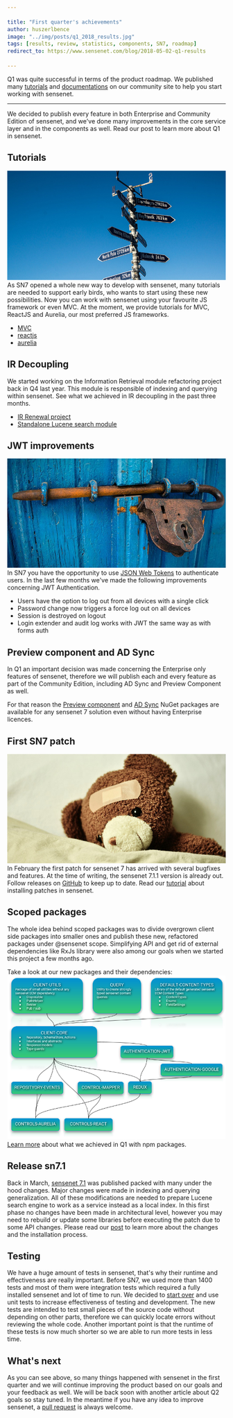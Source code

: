 ```yaml
---

title: "First quarter's achievements"
author: huszerlbence
image: "../img/posts/q1_2018_results.jpg"
tags: [results, review, statistics, components, SN7, roadmap]
redirect_to: https://www.sensenet.com/blog/2018-05-02-q1-results

---
```


Q1 was quite successful in terms of the product roadmap. We published many [tutorials](/tutorials/) and [documentations](/docs/) on our community site to help you start working with sensenet.

---
We decided to publish every feature in both Enterprise and Community Edition of sensenet, and we've done many improvements in the core service layer and in the components as well. Read our post to learn more about Q1 in sensenet.

## Tutorials
![tutorials](/img/posts/signpost.jpg "tutorials")
As SN7 opened a whole new way to develop with sensenet, many tutorials are needed to support early birds, who wants to start using these new possibilities.
Now you can work with sensenet using your favourite JS framework or even MVC. At the moment, we provide tutorials for MVC, ReactJS and Aurelia, our most preferred JS frameworks.

- [MVC](/docs/tutorials/starting-out-with-mvc/)
- [reactjs](/docs/tutorials/starting-out-with-reactjs/)
- [aurelia](/docs/tutorials/starting-out-with-aurelia/)


## IR Decoupling
We started working on the Information Retrieval module refactoring project back in Q4 last year. This module is responsible of indexing and querying within sensenet.
See what we achieved in IR decoupling in the past three months.

- [IR Renewal project](https://github.com/SenseNet/sensenet/issues/125)
- [Standalone Lucene search module](https://github.com/SenseNet/sn-search-lucene29)

## JWT improvements
![jwt improvements](/img/posts/lock_jwt.jpg "jwt improvements")
In SN7 you have the opportunity to use [JSON Web Tokens](/docs/tutorials/how-to-use-jwt-in-sn-client-js/) to authenticate users. In the last few months we've made the following improvements concerning JWT Authentication.
- Users have the option to log out from all devices with a single click
- Password change now triggers a force log out on all devices
- Session is destroyed on logout
- Login extender and audit log works with JWT the same way as with forms auth

## Preview component and AD Sync

In Q1 an important decision was made concerning the Enterprise only features of sensenet, therefore we will publish each and every feature as part of the Community Edition, including AD Sync and Preview Component as well.

For that reason the [Preview component](https://www.nuget.org/packages/SenseNet.Preview/) and [AD Sync](https://www.nuget.org/packages/SenseNet.SyncAD2Portal) NuGet packages are available for any sensenet 7 solution even without having Enterprise licences.

## First SN7 patch
![sn7 patch](/img/posts/sn_patch_bear.jpg "sn7 patch")
In February the first patch for sensenet 7 has arrived with several bugfixes and features.
At the time of writing, the sensenet 7.1.1 version is already out.
Follow releases on [GitHub](https://github.com/SenseNet/sensenet/releases) to keep up to date.
Read our [tutorial](https://community.sensenet.com/blog/2018/02/14/install-patch) about installing patches in sensenet.


## Scoped packages

The whole idea behind scoped packages was to divide overgrown client side packages into smaller ones and publish these new, refactored packages under @sensenet scope.
Simplifying API and get rid of external dependencies like RxJs library were also among our goals when we started this project a few months ago.

Take a look at our new packages and their dependencies:
![Scoped packages](/img/posts/scoped-packages-dependencies.png "scoped packages dependencies")
[Learn more](/blog/2018/02/21/scoped-packages) about what we achieved in Q1 with npm packages.


## Release sn7.1
Back in March, [sensenet 7.1](https://github.com/SenseNet/sensenet/releases/tag/v7.1.0) was published packed with many under the hood changes. Major changes were made in indexing and querying generalization. All of these modifications are needed to prepare Lucene search engine to work as a service instead as a local index. In this first phase no changes have been made in architectural level, however you may need to rebuild or update some libraries before executing the patch due to some API changes.
Please read our [post](https://community.sensenet.com/blog/2018/03/05/complex-patch) to learn more about the changes and the installation process.

## Testing
We have a huge amount of tests in sensenet, that's why their runtime and effectiveness are really important. Before SN7, we used more than 1400 tests and most of them were integration tests which required a fully installed sensenet and lot of time to run. We decided to [start over](/blog/2017/10/27/in-memory-testing) and use unit tests to increase effectiveness of testing and development.
The new tests are intended to test small pieces of the source code without depending on other parts, therefore we can quickly locate errors without reviewing the whole code. Another important point is that the runtime of these tests is now much shorter so we are able to run more tests in less time.

## What's next
As you can see above, so many things happened with sensenet in the first quarter and we will continue improving the product based on our goals and your feedback as well. We will be back soon with another article about Q2 goals so stay tuned. In the meantime if you have any idea to improve sensenet, a [pull request](https://github.com/SenseNet) is always welcome.
